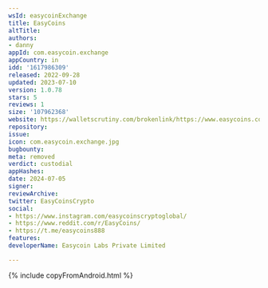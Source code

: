 ```yaml
---
wsId: easycoinExchange
title: EasyCoins
altTitle: 
authors:
- danny
appId: com.easycoin.exchange
appCountry: in
idd: '1617986309'
released: 2022-09-28
updated: 2023-07-10
version: 1.0.78
stars: 5
reviews: 1
size: '107962368'
website: https://walletscrutiny.com/brokenlink/https://www.easycoins.com/
repository: 
issue: 
icon: com.easycoin.exchange.jpg
bugbounty: 
meta: removed
verdict: custodial
appHashes: 
date: 2024-07-05
signer: 
reviewArchive: 
twitter: EasyCoinsCrypto
social:
- https://www.instagram.com/easycoinscryptoglobal/
- https://www.reddit.com/r/EasyCoins/
- https://t.me/easycoins888
features: 
developerName: Easycoin Labs Private Limited

---
```


{% include copyFromAndroid.html %}